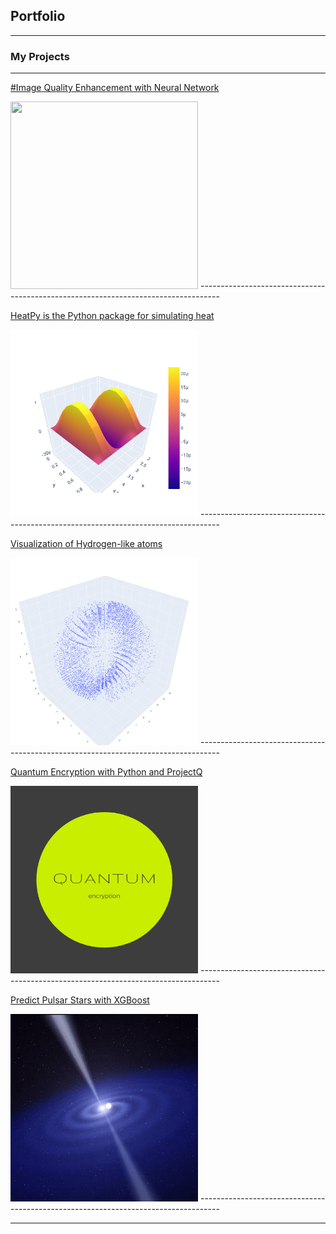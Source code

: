 ## Portfolio

---

### My Projects
-----------------------------------------------------------------------------------

[#Image Quality Enhancement with Neural Network ](https://github.com/marianna13/Notebooks/blob/master/CNN%20Improve%20Image%20Quality.ipynb)

<img src="images/CNN.jpg" width="300" height="300" />
-----------------------------------------------------------------------------------

[HeatPy is the Python package for simulating heat](https://github.com/marianna13/heatpy)

<img src="images/heatpy.png" width="300" height="300" />
-----------------------------------------------------------------------------------


[Visualization of Hydrogen-like atoms](https://github.com/marianna13/Notebooks/blob/master/Hydrogen.ipynb)

<img src="images/hydrogen.png" width="300" height="300" />
-----------------------------------------------------------------------------------


[Quantum Encryption with Python and ProjectQ](https://github.com/marianna13/Notebooks/blob/master/Quantum_Encryption.ipynb)

<img src="images/quantum.png" width="300" height="300" />
-----------------------------------------------------------------------------------


[Predict Pulsar Stars with XGBoost](https://github.com/marianna13/Notebooks/blob/master/Quantum_Encryption.ipynb)

<img src="images/pulsar.jpg" width="300" height="300" />
-----------------------------------------------------------------------------------





---

